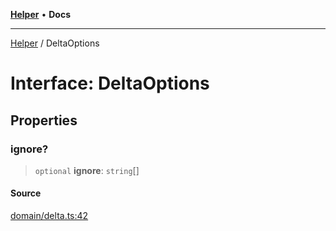 [**Helper**](../README.md) • **Docs**

***

[Helper](../README.md) / DeltaOptions

# Interface: DeltaOptions

## Properties

### ignore?

> `optional` **ignore**: `string`[]

#### Source

[domain/delta.ts:42](https://github.com/data7expressions/data7expressions/blob/b16c30d7c6ef8837b57b5372523e67937b5f2850/packages/h3lp/src/lib/domain/delta.ts#L42)
